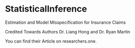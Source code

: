 # StatisticalInference
Estimation and Model Misspecification for Insurance Claims 

Credited Towards Authors Dr. Liang Hong and Dr. Ryan Martin 

You can find their Article on researchers.one. 
